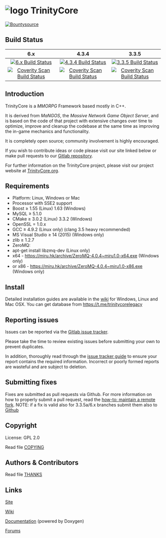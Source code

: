 # ![logo](https://community.trinitycore.org/public/style_images/1_trinitycore.png) TrinityCore

[![Bountysource](https://www.bountysource.com/badge/tracker?tracker_id=1310)](https://www.bountysource.com/trackers/1310-trinity-core?utm_source=1310&utm_medium=shield&utm_campaign=TRACKER_BADGE)

## Build Status


6.x | 4.3.4 | 3.3.5
:------------: | :------------: | :------------:
[![6.x Build Status](https://travis-ci.org/TrinityCore/TrinityCore.svg?branch=6.x)](https://travis-ci.org/TrinityCore/TrinityCore) | [![4.3.4 Build Status](https://travis-ci.org/Aokromes/TrinityCore.svg?branch=4.3.4)](https://travis-ci.org/Aokromes/TrinityCore) | [![3.3.5 Build Status](https://travis-ci.org/TrinityCore/TrinityCore.svg?branch=3.3.5)](https://travis-ci.org/TrinityCore/TrinityCore)
[![Coverity Scan Build Status](https://scan.coverity.com/projects/435/badge.svg)](https://scan.coverity.com/projects/435) | [![Coverity Scan Build Status](https://scan.coverity.com/projects/7697/badge.svg)](https://scan.coverity.com/projects/7697) |  [![Coverity Scan Build Status](https://scan.coverity.com/projects/4656/badge.svg)](https://scan.coverity.com/projects/4656)

## Introduction

TrinityCore is a *MMORPG* Framework based mostly in C++.

It is derived from *MaNGOS*, the *Massive Network Game Object Server*, and is
based on the code of that project with extensive changes over time to optimize,
improve and cleanup the codebase at the same time as improving the in-game
mechanics and functionality.

It is completely open source; community involvement is highly encouraged.

If you wish to contribute ideas or code please visit our site linked below or
make pull requests to our [Gitlab repository](https://gitlab.com/trinitycore/TrinityCore_434/).

For further information on the TrinityCore project, please visit our project
website at [TrinityCore.org](https://www.trinitycore.org).

## Requirements

+ Platform: Linux, Windows or Mac
+ Processor with SSE2 support
+ Boost ≥ 1.55 (Linux) 1.63 (Windows)
+ MySQL ≥ 5.1.0
+ CMake ≥ 3.0.2 (Linux) 3.3.2 (Windows)
+ OpenSSL = 1.0.x
+ GCC ≥ 4.9.2 (Linux only) (clang 3.5 heavy recommended)
+ MS Visual Studio ≥ 14 (2015) (Windows only)
+ zlib ≥ 1.2.7
+ ZeroMQ:
+ apt-get install libzmq-dev (Linux only)
+ x64 - https://miru.hk/archive/ZeroMQ-4.0.4~miru1.0-x64.exe (Windows only)
+ or x86 - https://miru.hk/archive/ZeroMQ-4.0.4~miru1.0-x86.exe (Windows only)

## Install

Detailed installation guides are available in the [wiki](https://collab.kpsn.org/display/tc/Installation+Guide) for
Windows, Linux and Mac OSX. 
You can get database from https://t.me/trinitycorelegacy 


## Reporting issues

Issues can be reported via the [Gitlab issue tracker](https://gitlab.com/trinitycore/TrinityCore_434/issues).

Please take the time to review existing issues before submitting your own to
prevent duplicates.

In addition, thoroughly read through the [issue tracker guide](https://www.trinitycore.org/f/topic/37-the-trinitycore-issuetracker-and-you/) to ensure
your report contains the required information. Incorrect or poorly formed
reports are wasteful and are subject to deletion.


## Submitting fixes

Fixes are submitted as pull requests via Github. For more information on how to
properly submit a pull request, read the [how-to: maintain a remote fork](https://www.trinitycore.org/f/topic/6037-howto-maintain-a-remote-fork-for-pull-requests-tortoisegit/).
NOTE: if a fix is valid also for 3.3.5a/6.x branches submit them also to [Github](https://github.com/TrinityCore/TrinityCore)


## Copyright

License: GPL 2.0

Read file [COPYING](COPYING)


## Authors &amp; Contributors

Read file [THANKS](THANKS)


## Links

[Site](https://www.trinitycore.org)

[Wiki](https://trinitycore.info)

[Documentation](https://www.trinitycore.net) (powered by Doxygen)

[Forums](https://www.trinitycore.org/f/)
